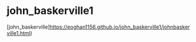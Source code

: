 # john_baskerville1
[john_baskerville]https://eoghan1156.github.io/john_baskerville1/johnbaskerville1.html)
